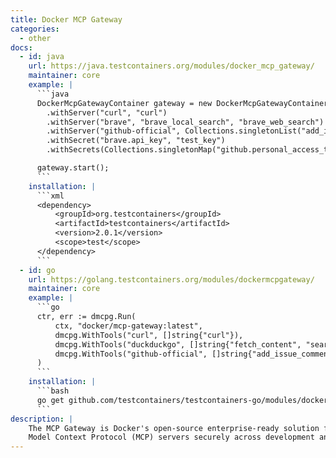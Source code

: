 ```yaml
---
title: Docker MCP Gateway
categories:
  - other
docs:
  - id: java
    url: https://java.testcontainers.org/modules/docker_mcp_gateway/
    maintainer: core
    example: |
      ```java
      DockerMcpGatewayContainer gateway = new DockerMcpGatewayContainer("docker/mcp-gateway:latest")
        .withServer("curl", "curl")
        .withServer("brave", "brave_local_search", "brave_web_search")
        .withServer("github-official", Collections.singletonList("add_issue_comment"))
        .withSecret("brave.api_key", "test_key")
        .withSecrets(Collections.singletonMap("github.personal_access_token", "test_token"));

      gateway.start();
      ```
    installation: |
      ```xml
      <dependency>
          <groupId>org.testcontainers</groupId>
          <artifactId>testcontainers</artifactId>
          <version>2.0.1</version>
          <scope>test</scope>
      </dependency>
      ```
  - id: go
    url: https://golang.testcontainers.org/modules/dockermcpgateway/
    maintainer: core
    example: |
      ```go
      ctr, err := dmcpg.Run(
          ctx, "docker/mcp-gateway:latest",
          dmcpg.WithTools("curl", []string{"curl"}),
          dmcpg.WithTools("duckduckgo", []string{"fetch_content", "search"}),
          dmcpg.WithTools("github-official", []string{"add_issue_comment"}),
      )
      ```
    installation: |
      ```bash
      go get github.com/testcontainers/testcontainers-go/modules/dockermcpgateway
      ```
description: |
    The MCP Gateway is Docker's open-source enterprise-ready solution for orchestrating and managing
    Model Context Protocol (MCP) servers securely across development and production environments.
---
```

